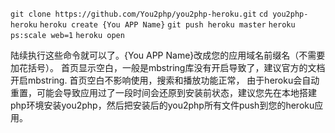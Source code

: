 `git clone https://github.com/You2php/you2php-heroku.git`
`cd you2php-heroku`
`heroku create {You APP Name}`
`git push heroku master`
`heroku ps:scale web=1`
`heroku open`

陆续执行这些命令就可以了。{You APP Name}改成您的应用域名前缀名（不需要加花括号）。
首页显示空白，一般是mbstring库没有开启导致了，建议官方的文档开启mbstring.
首页空白不影响使用，搜索和播放功能正常，
由于heroku会自动重置，可能会导致应用过了一段时间会还原到安装前状态，建议您先在本地搭建php环境安装you2php，然后把安装后的you2php所有文件push到您的heroku应用。

